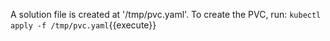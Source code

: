 A solution file is created at '/tmp/pvc.yaml'. To create the PVC, run:
`kubectl apply -f /tmp/pvc.yaml`{{execute}}
